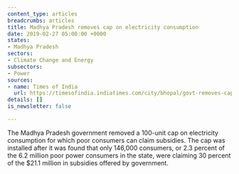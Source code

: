 ```yaml
---
content_type: articles
breadcrumbs: articles
title: Madhya Pradesh removes cap on electricity consumption
date: 2019-02-27 05:00:00 +0000
states:
- Madhya Pradesh
sectors:
- Climate Change and Energy
subsectors:
- Power
sources:
- name: Times of India
  url: https://timesofindia.indiatimes.com/city/bhopal/govt-removes-cap-of-100-units-for-power-subsidy/articleshowprint/68119416.cms
details: []
is_newsletter: false

---
```

The Madhya Pradesh government removed a 100-unit cap on electricity consumption for which poor consumers can claim subsidies. The cap was installed after it was found that only 146,000 consumers, or 2.3 percent of the 6.2 million poor power consumers in the state, were claiming 30 percent of the $21.1 million in subsidies offered by government.
